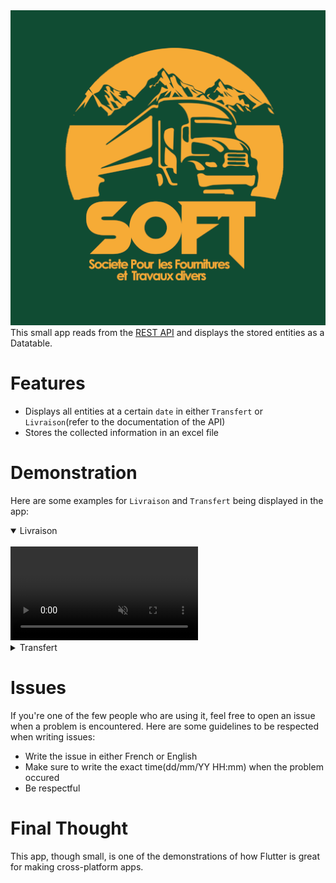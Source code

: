 <img title="Soft" alt="Logo of the app" src="./assets/icon/drawer2.png">
This small app reads from the <a href="https://github.com/jspmic/rest-api">REST API</a> and displays the stored entities as a Datatable.

# Features
- Displays all entities at a certain `date` in either `Transfert` or `Livraison`(refer to the documentation of the API)
- Stores the collected information in an excel file

# Demonstration
Here are some examples for `Livraison` and `Transfert` being displayed in the app:
<details open>
<summary>Livraison</summary>
<br>
<video src="https://github.com/user-attachments/assets/a73c6f3a-c80f-46d5-acc5-2ce484de6ae6" controls autoplay loop muted></video>
</details>

<details>
<summary>Transfert</summary>
<br>
<video src="https://github.com/user-attachments/assets/9a791f86-9ec4-47ed-98d5-86fa2c9c6b9d" controls autoplay loop muted></video>
</details>

# Issues
If you're one of the few people who are using it, feel free to open an issue when a problem is encountered.
Here are some guidelines to be respected when writing issues:
- Write the issue in either French or English
- Make sure to write the exact time(dd/mm/YY HH:mm) when the problem occured
- Be respectful

# Final Thought
This app, though small, is one of the demonstrations of how Flutter is great for making cross-platform apps.
